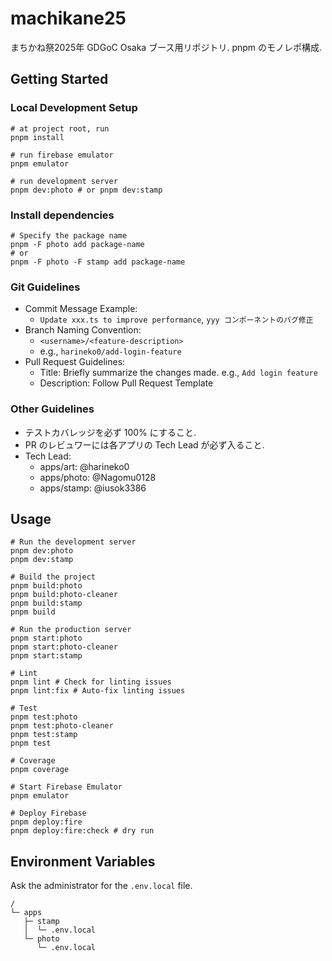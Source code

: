 # machikane25
まちかね祭2025年 GDGoC Osaka ブース用リポジトリ. pnpm のモノレポ構成.

## Getting Started
### Local Development Setup
```shell
# at project root, run
pnpm install

# run firebase emulator
pnpm emulator

# run development server
pnpm dev:photo # or pnpm dev:stamp
```

### Install dependencies
```shell
# Specify the package name
pnpm -F photo add package-name
# or
pnpm -F photo -F stamp add package-name
```

### Git Guidelines
* Commit Message Example:
  * `Update xxx.ts to improve performance`, `yyy コンポーネントのバグ修正`
* Branch Naming Convention:
  * `<username>/<feature-description>`
  * e.g., `harineko0/add-login-feature`
* Pull Request Guidelines:
  * Title: Briefly summarize the changes made. e.g., `Add login feature`
  * Description: Follow Pull Request Template

### Other Guidelines
* テストカバレッジを必ず 100% にすること.
* PR のレビュワーには各アプリの Tech Lead が必ず入ること.
* Tech Lead:
  * apps/art: @harineko0
  * apps/photo: @Nagomu0128
  * apps/stamp: @iusok3386

## Usage
```shell
# Run the development server
pnpm dev:photo
pnpm dev:stamp

# Build the project
pnpm build:photo
pnpm build:photo-cleaner
pnpm build:stamp
pnpm build

# Run the production server
pnpm start:photo
pnpm start:photo-cleaner
pnpm start:stamp

# Lint
pnpm lint # Check for linting issues
pnpm lint:fix # Auto-fix linting issues

# Test
pnpm test:photo
pnpm test:photo-cleaner
pnpm test:stamp
pnpm test

# Coverage
pnpm coverage

# Start Firebase Emulator
pnpm emulator

# Deploy Firebase
pnpm deploy:fire
pnpm deploy:fire:check # dry run
```

## Environment Variables
Ask the administrator for the `.env.local` file.
```
/
└─ apps
   ├─ stamp
   │  └─ .env.local
   └─ photo
      └─ .env.local
```
